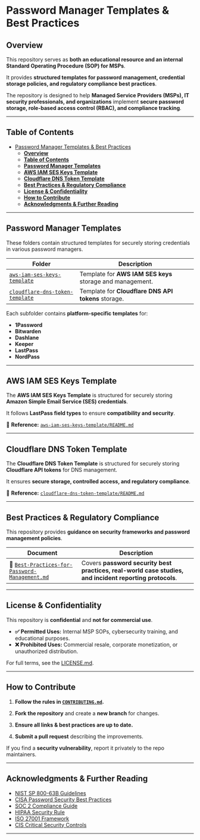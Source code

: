 # Password Manager Templates & Best Practices

## **Overview**

This repository serves as **both an educational resource and an internal Standard Operating Procedure (SOP) for MSPs**.  

It provides **structured templates for password management, credential storage policies, and regulatory compliance best practices**.  

The repository is designed to help **Managed Service Providers (MSPs), IT security professionals, and organizations** implement **secure password storage, role-based access control (RBAC), and compliance tracking**.

---

## **Table of Contents**

- [Password Manager Templates \& Best Practices](#password-manager-templates--best-practices)
  - [**Overview**](#overview)
  - [**Table of Contents**](#table-of-contents)
  - [**Password Manager Templates**](#password-manager-templates)
  - [**AWS IAM SES Keys Template**](#aws-iam-ses-keys-template)
  - [**Cloudflare DNS Token Template**](#cloudflare-dns-token-template)
  - [**Best Practices \& Regulatory Compliance**](#best-practices--regulatory-compliance)
  - [**License \& Confidentiality**](#license--confidentiality)
  - [**How to Contribute**](#how-to-contribute)
  - [**Acknowledgments \& Further Reading**](#acknowledgments--further-reading)

---

## **Password Manager Templates**

These folders contain structured templates for securely storing credentials in various password managers.  

| Folder | Description |
|--------|------------|
| [`aws-iam-ses-keys-template`](#aws-iam-ses-keys-template) | Template for **AWS IAM SES keys** storage and management. |
| [`cloudflare-dns-token-template`](#cloudflare-dns-token-template) | Template for **Cloudflare DNS API tokens** storage. |

Each subfolder contains **platform-specific templates** for:  

- **1Password**  
- **Bitwarden**  
- **Dashlane**  
- **Keeper**  
- **LastPass**  
- **NordPass**  

---

## **AWS IAM SES Keys Template**  

The **AWS IAM SES Keys Template** is structured for securely storing **Amazon Simple Email Service (SES) credentials**.  

It follows **LastPass field types** to ensure **compatibility and security**.  

📄 **Reference:** [`aws-iam-ses-keys-template/README.md`](./aws-iam-ses-keys-template/lastpass/README.md)  

---

## **Cloudflare DNS Token Template**  

The **Cloudflare DNS Token Template** is structured for securely storing **Cloudflare API tokens** for DNS management.  

It ensures **secure storage, controlled access, and regulatory compliance**.  

📄 **Reference:** [`cloudflare-dns-token-template/README.md`](./cloudflare-dns-token-template/README.md)  

---

## **Best Practices & Regulatory Compliance**  

This repository provides **guidance on security frameworks and password management policies**.  

| Document | Description |
|----------|------------|
| 📘 [`Best-Practices-for-Password-Management.md`](./Best-Practices-for-Password-Management.md) | Covers **password security best practices, real-world case studies, and incident reporting protocols**. |

---

## **License & Confidentiality**  

This repository is **confidential** and **not for commercial use**.  

- **✅ Permitted Uses:** Internal MSP SOPs, cybersecurity training, and educational purposes.  
- **❌ Prohibited Uses:** Commercial resale, corporate monetization, or unauthorized distribution.  

For full terms, see the [LICENSE.md](./LICENSE.md).  

---

## **How to Contribute**  

1. **Follow the rules in [`CONTRIBUTING.md`](./CONTRIBUTING.md).**  

2. **Fork the repository** and create a **new branch** for changes.  

3. **Ensure all links & best practices are up to date.**  

4. **Submit a pull request** describing the improvements.  

If you find a **security vulnerability**, report it privately to the repo maintainers.  

---

## **Acknowledgments & Further Reading**  

- [NIST SP 800-63B Guidelines](https://pages.nist.gov/800-63-3/sp800-63b.html)  
- [CISA Password Security Best Practices](https://www.cisa.gov/secure-our-world/require-strong-passwords)  
- [SOC 2 Compliance Guide](https://www.aicpa-cima.com/topic/soc-2)  
- [HIPAA Security Rule](https://www.hhs.gov/hipaa/for-professionals/security/index.html)  
- [ISO 27001 Framework](https://www.iso.org/isoiec-27001-information-security.html)  
- [CIS Critical Security Controls](https://www.cisecurity.org/controls)  

---
